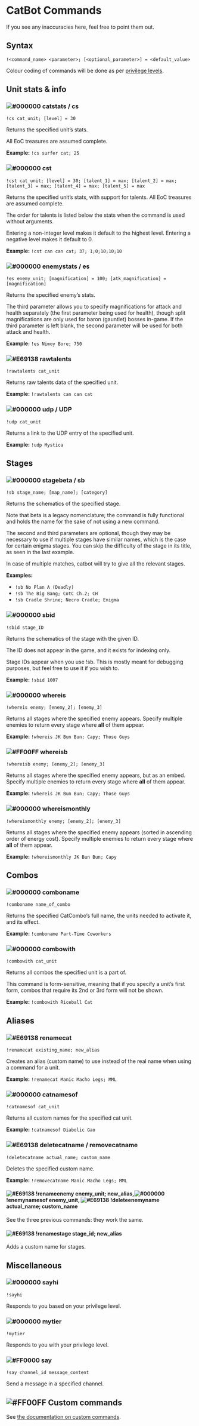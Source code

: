 # CatBot Commands
If you see any inaccuracies here, feel free to point them out.



## Syntax
`!<command_name> <parameter>; [<optional_parameter>] = <default_value>`

Colour coding of commands will be done as per [privilege levels](privilege_levels.md).



## Unit stats & info

### ![#000000](https://via.placeholder.com/15/000000/000000?text=+) catstats / cs
`!cs cat_unit; [level] = 30`

Returns the specified unit’s stats.

All EoC treasures are assumed complete.

__Example:__ `!cs surfer cat; 25`


### ![#000000](https://via.placeholder.com/15/000000/000000?text=+) cst
`!cst cat_unit; [level] = 30; [talent_1] = max; [talent_2] = max; [talent_3] = max; [talent_4] = max; [talent_5] = max`

Returns the specified unit’s stats, with support for talents. All EoC treasures are assumed complete.

The order for talents is listed below the stats when the command is used without arguments.

Entering a non-integer level makes it default to the highest level. Entering a negative level makes it default to 0.

__Example:__ `!cst can can cat; 37; 1;0;10;10;10`


### ![#000000](https://via.placeholder.com/15/000000/000000?text=+) enemystats / es
`!es enemy_unit; [magnification] = 100; [atk_magnification] = [magnification]`

Returns the specified enemy’s stats.

The third parameter allows you to specify magnifications for attack and health separately (the first parameter being
used for health), though split magnifications are only used for baron (gauntlet) bosses in-game. If the third parameter
is left blank, the second parameter will be used for both attack and health.

__Example:__ `!es Nimoy Bore; 750`


### ![#E69138](https://via.placeholder.com/15/E69138/000000?text=+) rawtalents
`!rawtalents cat_unit`

Returns raw talents data of the specified unit.

__Example:__ `!rawtalents can can cat`


### ![#000000](https://via.placeholder.com/15/000000/000000?text=+) udp / UDP
`!udp cat_unit`

Returns a link to the UDP entry of the specified unit.

__Example:__ `!udp Mystica`



## Stages

### ![#000000](https://via.placeholder.com/15/000000/000000?text=+) stagebeta / sb
`!sb stage_name; [map_name]; [category]`

Returns the schematics of the specified stage.

Note that beta is a legacy nomenclature; the command is fully functional and holds the name for the sake of not using a 
new command.

The second and third parameters are optional, though they may be necessary to use if multiple stages have similar names,
which is the case for certain enigma stages. You can skip the difficulty of the stage in its title, as seen in the last
example.

In case of multiple matches, catbot will try to give all the relevant stages.

__Examples:__
- `!sb No Plan A (Deadly)`
- `!sb The Big Bang; CotC Ch.2; CH`
- `!sb Cradle Shrine; Necro Cradle; Enigma`


### ![#000000](https://via.placeholder.com/15/000000/000000?text=+) sbid
`!sbid stage_ID`

Returns the schematics of the stage with the given ID.

The ID does not appear in the game, and it exists for indexing only.

Stage IDs appear when you use !sb. This is mostly meant for debugging purposes, but feel free to use it if you wish to.

__Example:__ `!sbid 1007`


### ![#000000](https://via.placeholder.com/15/000000/000000?text=+) whereis
`!whereis enemy; [enemy_2]; [enemy_3]`

Returns all stages where the specified enemy appears.
Specify multiple enemies to return every stage where __all__ of them appear.

__Example:__ `!whereis JK Bun Bun; Capy; Those Guys`


### ![#FF00FF](https://via.placeholder.com/15/FF00FF/000000?text=+) whereisb
`!whereisb enemy; [enemy_2]; [enemy_3]`

Returns all stages where the specified enemy appears, but as an embed.
Specify multiple enemies to return every stage where __all__ of them appear.

__Example:__ `!whereis JK Bun Bun; Capy; Those Guys`


### ![#000000](https://via.placeholder.com/15/000000/000000?text=+) whereismonthly
`!whereismonthly enemy; [enemy_2]; [enemy_3]`

Returns all stages where the specified enemy appears (sorted in ascending order of energy cost).
Specify multiple enemies to return every stage where __all__ of them appear.

__Example:__ `!whereismonthly JK Bun Bun; Capy`



## Combos

### ![#000000](https://via.placeholder.com/15/000000/000000?text=+) comboname
`!comboname name_of_combo`

Returns the specified CatCombo’s full name, the units needed to activate it, and its effect.

__Example:__ `!comboname Part-Time Coworkers`


### ![#000000](https://via.placeholder.com/15/000000/000000?text=+) combowith
`!combowith cat_unit`

Returns all combos the specified unit is a part of.

This command is form-sensitive, meaning that if you specify a unit’s first form, combos that require its 2nd or 3rd form
will not be shown.

__Example:__ `!combowith Riceball Cat`



## Aliases

### ![#E69138](https://via.placeholder.com/15/E69138/000000?text=+) renamecat
`!renamecat existing_name; new_alias`

Creates an alias (custom name) to use instead of the real name when using a command for a unit.

__Example:__ `!renamecat Manic Macho Legs; MML`


### ![#000000](https://via.placeholder.com/15/000000/000000?text=+) catnamesof
`!catnamesof cat_unit`

Returns all custom names for the specified cat unit.

__Example:__ `!catnamesof Diabolic Gao`


### ![#E69138](https://via.placeholder.com/15/E69138/000000?text=+) deletecatname / removecatname
`!deletecatname actual_name; custom_name`

Deletes the specified custom name.

__Example:__ `!removecatname Manic Macho Legs; MML`


#### ![#E69138](https://via.placeholder.com/15/E69138/000000?text=+) !renameenemy enemy_unit; new_alias,![#000000](https://via.placeholder.com/15/000000/000000?text=+) !enemynamesof enemy_unit, ![#E69138](https://via.placeholder.com/15/E69138/000000?text=+) !deleteenemyname actual_name; custom_name 
See the three previous commands: they work the same.

#### ![#E69138](https://via.placeholder.com/15/E69138/000000?text=+) !renamestage stage_id; new_alias
Adds a custom name for stages.

## Miscellaneous

### ![#000000](https://via.placeholder.com/15/000000/000000?text=+) sayhi
`!sayhi`

Responds to you based on your privilege level.


### ![#000000](https://via.placeholder.com/15/000000/000000?text=+) mytier
`!mytier`

Responds to you with your privilege level.


### ![#FF0000](https://via.placeholder.com/15/FF0000/000000?text=+) say
`!say channel_id message_content`

Send a message in a specified channel.



## ![#FF00FF](https://via.placeholder.com/15/FF00FF/000000?text=+) Custom commands
See [the documentation on custom commands](custom_commands.md).